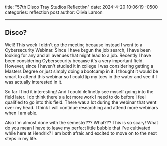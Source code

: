 title:  "57th Disco Tray Studios Reflection"
date:   2024-4-20 10:06:19 -0500
categories: reflection post
author: Olivia Larson

---
## Disco?
Well! This week I didn't go the meeting because instead I went to a Cybersecurity Webinar. Since I have begun the job search, I have been looking for any and all avenues that might lead to a job. Recently I have been considering Cybersecurity because it's a very important field. However, since I haven't studied it in college I was considering getting a Masters Degree or just simply doing a bootcamp in it. I thought it would be smart to attend this webinar so I could tip my toes in the water and see if I was actually interested in it. 

So far I find it interesting! And I could definetly see myself going into the field later. I do think there's a lot more work I need to do before I feel qualified to go into this field. There was a lot during the webinar that went over my head. I think I will continue researching and attend more webinars when I am able. 

Also I'm almost done with the semester??? What??? This is so scary! What do you mean I have to leave my perfect little bubble that I've cultivated while here at Hendrix? I am both afraid and excited to move on to the next steps in my life. 